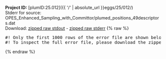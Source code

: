 **Project ID:** [plumID:25.012]({{ '/' | absolute_url }}eggs/25/012/)  
Stderr for source:  OPES_Enhanced_Sampling_with_Committor/plumed_positions_49descriptors.dat   
Download: [zipped raw stdout](plumed_positions_49descriptors.dat.plumed_master.stdout.txt.zip) - [zipped raw stderr](plumed_positions_49descriptors.dat.plumed_master.stderr.txt.zip) 
{% raw %}
<pre>
#! Only the first 1000 rows of the error file are shown below
#! To inspect the full error file, please download the zipped raw stderr file above
</pre>
{% endraw %}
